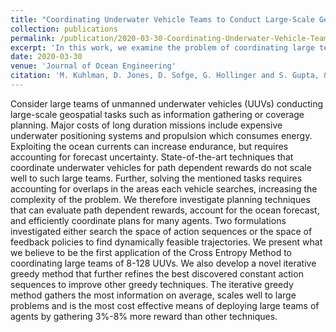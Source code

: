 ```yaml
---
title: "Coordinating Underwater Vehicle Teams to Conduct Large-Scale Geospatial Tasks"
collection: publications
permalink: /publication/2020-03-30-Coordinating-Underwater-Vehicle-Teams-to-Conduct-Large-Scale-Geospatial-Tasks
excerpt: 'In this work, we examine the problem of coordinating large teams of unmanned underwater vehicles with low levels of actuation using both policy and optimization based methods.'
date: 2020-03-30
venue: 'Journal of Ocean Engineering'
citation: 'M. Kuhlman, D. Jones, D. Sofge, G. Hollinger and S. Gupta, &quot;Coordinating Underwater Vehicle Teams to Conduct Large-Scale Geospatial Tasks,&quot; Under Review in <i>Journal of Ocean Engineering</i>'
---
```

Consider large teams of unmanned underwater vehicles (UUVs) conducting large-scale geospatial tasks such as information gathering or coverage planning. Major costs of long duration missions include expensive underwater positioning systems and propulsion which consumes energy. Exploiting the ocean currents can increase endurance, but requires accounting for forecast uncertainty. State-of-the-art techniques that coordinate underwater vehicles for path dependent rewards do not scale well to such large teams. Further, solving the mentioned tasks requires accounting for overlaps in the areas each vehicle searches, increasing the complexity of the problem. We therefore investigate planning techniques that can evaluate path dependent rewards, account for the ocean forecast, and efficiently coordinate plans for many agents. Two formulations investigated either search the space of action sequences or the space of feedback policies to find dynamically feasible trajectories. We present what we believe to be the first application of the Cross Entropy Method to coordinating large teams of 8-128 UUVs. We also develop a novel iterative greedy method that further refines the best discovered constant action sequences to improve other greedy techniques. The iterative greedy method gathers the most information on average, scales well to large problems and is the most cost effective means of deploying large teams of agents by gathering 3%-8% more reward than other techniques.